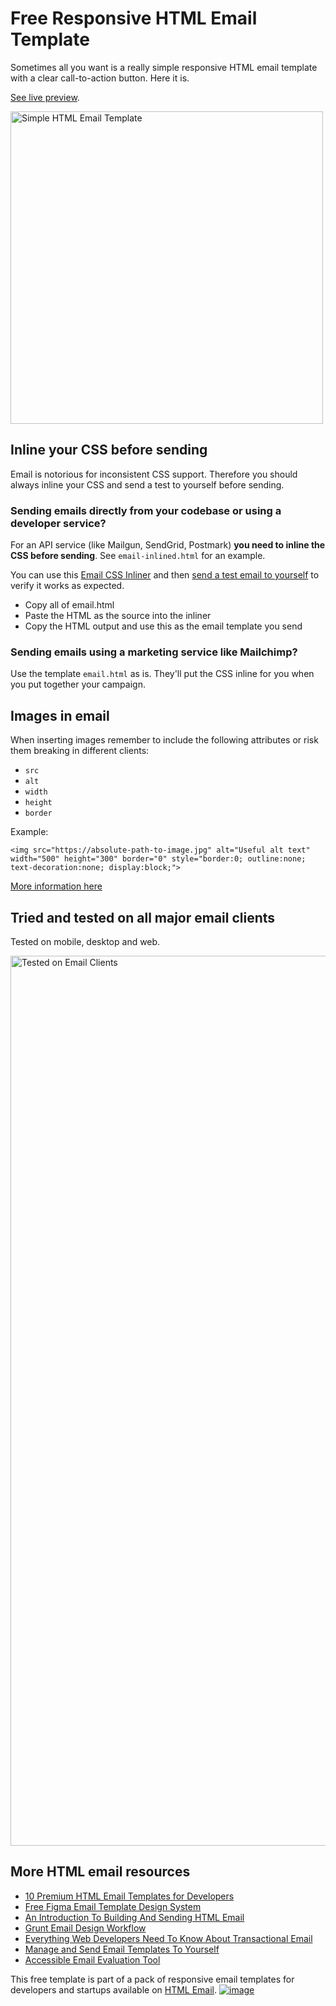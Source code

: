# Free Responsive HTML Email Template

Sometimes all you want is a really simple responsive HTML email template with a clear call-to-action button. Here it is.

[See live preview](http://leemunroe.github.io/responsive-html-email-template/email.html).

<img src="https://github.com/leemunroe/responsive-html-email-template/assets/15963/29595188-d4f3-4236-877d-6488c159140d" alt="Simple HTML Email Template" width="500">

## Inline your CSS before sending

Email is notorious for inconsistent CSS support. Therefore you should always inline your CSS and send a test to yourself before sending.

### Sending emails directly from your codebase or using a developer service?

For an API service (like Mailgun, SendGrid, Postmark) **you need to inline the CSS before sending**. See `email-inlined.html` for an example.

You can use this [Email CSS Inliner](https://htmlemail.io/inline/) and then [send a test email to yourself](https://postdrop.io) to verify it works as expected. 

* Copy all of email.html
* Paste the HTML as the source into the inliner
* Copy the HTML output and use this as the email template you send

### Sending emails using a marketing service like Mailchimp?

Use the template `email.html` as is. They'll put the CSS inline for you when you put together your campaign.

## Images in email

When inserting images remember to include the following attributes or risk them breaking in different clients:

* `src`
* `alt`
* `width`
* `height`
* `border`

Example:

`<img src="https://absolute-path-to-image.jpg" alt="Useful alt text" width="500" height="300" border="0" style="border:0; outline:none; text-decoration:none; display:block;">`

[More information here](https://www.smashingmagazine.com/2017/01/introduction-building-sending-html-email-for-web-developers/)

## Tried and tested on all major email clients

Tested on mobile, desktop and web.

<img width="1424" alt="Tested on Email Clients" src="https://github.com/leemunroe/responsive-html-email-template/assets/15963/a5920027-f27d-41aa-bcbe-a3693f9d3277">

## More HTML email resources

* [10 Premium HTML Email Templates for Developers](https://htmlemail.io)
* [Free Figma Email Template Design System](https://htmlemail.io/design-system)
* [An Introduction To Building And Sending HTML Email](https://www.smashingmagazine.com/2017/01/introduction-building-sending-html-email-for-web-developers/)
* [Grunt Email Design Workflow](https://github.com/leemunroe/grunt-email-design)
* [Everything Web Developers Need To Know About Transactional Email](https://webdesign.tutsplus.com/articles/everything-developers-need-to-know-about-sending-transactional-email--cms-31759)
* [Manage and Send Email Templates To Yourself](https://postdrop.io)
* [Accessible Email Evaluation Tool](https://www.accessible-email.org/)

This free template is part of a pack of responsive email templates for developers and startups available on [HTML Email](https://htmlemail.io).
[![image](https://github.com/leemunroe/responsive-html-email-template/assets/15963/61d4a6d7-bd0e-4241-b4e5-d766162df192)](https://htmlemail.io)

